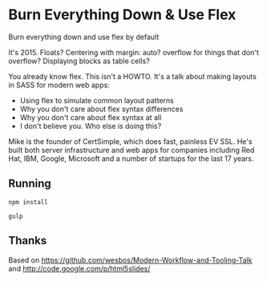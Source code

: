 # Burn Everything Down & Use Flex

Burn everything down and use flex by default

It's 2015. Floats? Centering with margin: auto? overflow for things that don't overflow? Displaying blocks as table cells?

You already know flex. This isn't a HOWTO. It's a talk about making layouts in SASS for modern web apps:

 - Using flex to simulate common layout patterns
 - Why you don't care about flex syntax differences
 - Why you don't care about flex syntax at all
 - I don't believe you. Who else is doing this?

Mike is the founder of CertSimple, which does fast, painless EV SSL. He's built both server infrastructure and web apps for companies including Red Hat, IBM, Google,  Microsoft and a number of startups for the last 17 years.

## Running

	npm install

	gulp

## Thanks

Based on https://github.com/wesbos/Modern-Workflow-and-Tooling-Talk and http://code.google.com/p/html5slides/
